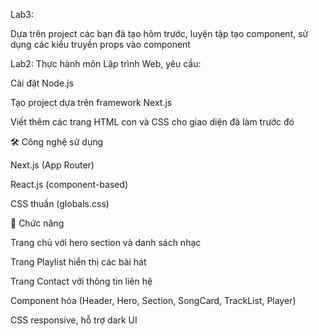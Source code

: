 Lab3:

  Dựa trên project các bạn đã tạo hôm trước, luyện tập tạo component, sử dụng các kiểu truyền props vào component

  
Lab2:
Thực hành môn Lập trình Web, yêu cầu:

  Cài đặt Node.js
  
  Tạo project dựa trên framework Next.js
  
  Viết thêm các trang HTML con và CSS cho giao diện đã làm trước đó

🛠️ Công nghệ sử dụng

  Next.js
   (App Router)
  
  React.js (component-based)
  
  CSS thuần (globals.css)

🚀 Chức năng

  Trang chủ với hero section và danh sách nhạc
  
  Trang Playlist hiển thị các bài hát
  
  Trang Contact với thông tin liên hệ
  
  Component hóa (Header, Hero, Section, SongCard, TrackList, Player)
  
  CSS responsive, hỗ trợ dark UI

